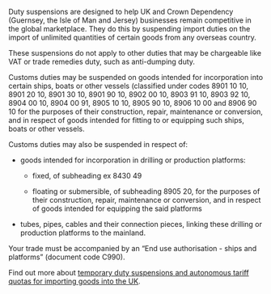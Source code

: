 Duty suspensions are designed to help UK and Crown Dependency (Guernsey, the Isle of Man and Jersey) businesses remain competitive in the global marketplace. They do this by suspending import duties on the import of unlimited quantities of certain goods from any overseas country.

These suspensions do not apply to other duties that may be chargeable like VAT or trade remedies duty, such as anti-dumping duty.

Customs duties may be suspended on goods intended for incorporation into certain ships, boats or other vessels (classified under codes 8901 10 10, 8901 20 10, 8901 30 10, 8901 90 10, 8902 00 10, 8903 91 10, 8903 92 10, 8904 00 10, 8904 00 91, 8905 10 10, 8905 90 10, 8906 10 00 and 8906 90 10 for the purposes of their construction, repair, maintenance or conversion, and in respect of goods intended for fitting to or equipping such ships, boats or other vessels.

Customs duties may also be suspended in respect of:

- goods intended for incorporation in drilling or production platforms:

  - fixed, of subheading ex 8430 49

  - floating or submersible, of subheading 8905 20, for the purposes of their construction, repair, maintenance or conversion, and in respect of goods intended for equipping the said platforms

- tubes, pipes, cables and their connection pieces, linking these drilling or production platforms to the mainland.

Your trade must be accompanied by an “End use authorisation - ships and platforms” (document code C990).

Find out more about [temporary duty suspensions and autonomous tariff quotas for importing goods into the UK](https://www.gov.uk/guidance/duty-suspensions-and-tariff-quotas).

